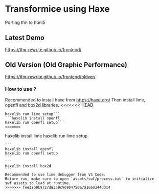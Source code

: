 # Transformice using Haxe
Porting tfm to html5

## Latest Demo
https://tfm-rewrite.github.io/frontend/

## Old Version (Old Graphic Performance)
https://tfm-rewrite.github.io/frontend/oldver/

### How to use ?
Recommended to install haxe from https://haxe.org/
Then install lime, openfl and box2d libraries.
<<<<<<< HEAD
```haxelib install lime
haxelib run lime setup```
```haxelib install openfl
haxelib run openfl setup```
=======
```
haxelib install lime
haxelib run lime setup
````
```
haxelib install openfl
haxelib run openfl setup
```
```
haxelib install box2d
```
Recommended to use lime debugger from VS Code.
Before run, make sure to open `assets/swf/process.bat` to initialize swf assets to load at runtime.
>>>>>>> fee37b9b9727d8359c96904750a7a1660344d314
